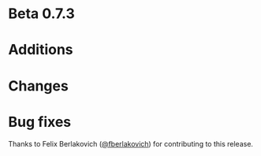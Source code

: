 # Beta 0.7.3

# Additions

# Changes

# Bug fixes

Thanks to Felix Berlakovich ([@fberlakovich](https://github.com/fberlakovich)) for contributing to this release.
